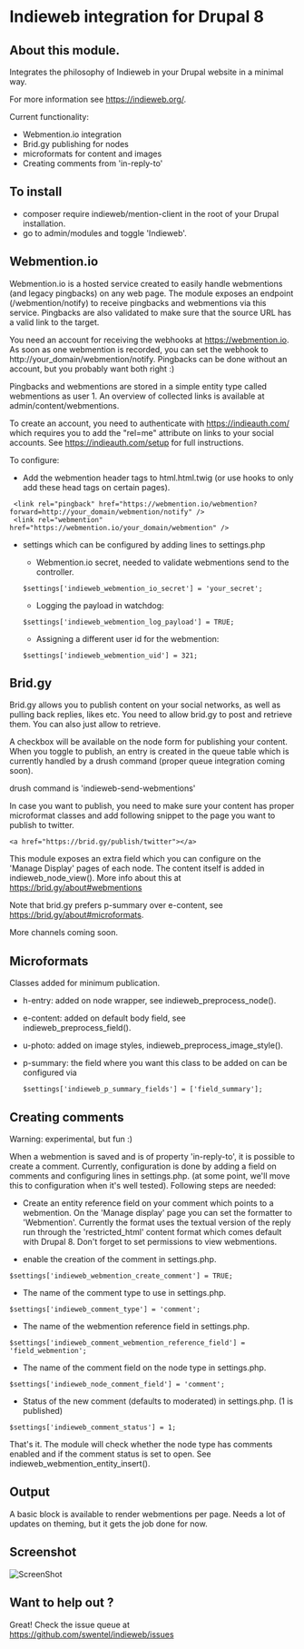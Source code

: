 # Indieweb integration for Drupal 8

## About this module.

Integrates the philosophy of Indieweb in your Drupal website in a minimal way.

For more information see https://indieweb.org/.

Current functionality:

- Webmention.io integration
- Brid.gy publishing for nodes
- microformats for content and images
- Creating comments from 'in-reply-to'

## To install

- composer require indieweb/mention-client in the root of your Drupal installation.
- go to admin/modules and toggle 'Indieweb'.

## Webmention.io

Webmention.io is a hosted service created to easily handle webmentions (and legacy pingbacks) on any web page. The
module exposes an endpoint (/webmention/notify) to receive pingbacks and webmentions via this service. Pingbacks are
also validated to make sure that the source URL has a valid link to the target.

You need an account for receiving the webhooks at https://webmention.io. As soon as one webmention is recorded, you can
set the webhook to http://your_domain/webmention/notify. Pingbacks can be done without an account, but you probably want
both right :)

Pingbacks and webmentions are stored in a simple entity type called webmentions as user 1. An overview of collected
links is available at admin/content/webmentions.

To create an account, you need to authenticate with https://indieauth.com/ which requires you to add the "rel=me"
attribute on links to your social accounts. See https://indieauth.com/setup for full instructions.

To configure:

- Add the webmention header tags to html.html.twig (or use hooks to only add these head tags on certain pages).

 ```
  <link rel="pingback" href="https://webmention.io/webmention?forward=http://your_domain/webmention/notify" />
  <link rel="webmention" href="https://webmention.io/your_domain/webmention" />
  ```

- settings which can be configured by adding lines to settings.php

  - Webmention.io secret, needed to validate webmentions send to the controller.

  ```
  $settings['indieweb_webmention_io_secret'] = 'your_secret';
  ```

  - Logging the payload in watchdog:

  ```
  $settings['indieweb_webmention_log_payload'] = TRUE;
  ```

  - Assigning a different user id for the webmention:

  ```
  $settings['indieweb_webmention_uid'] = 321;
  ```

## Brid.gy

Brid.gy allows you to publish content on your social networks, as well as pulling back replies, likes etc. You need to
allow brid.gy to post and retrieve them. You can also just allow to retrieve.

A checkbox will be available on the node form for publishing your content. When you toggle to publish, an entry is
created in the queue table which is currently handled by a drush command (proper queue integration coming soon).

drush command is 'indieweb-send-webmentions'

In case you want to publish, you need to make sure your content has proper microformat classes and add following snippet
to the page you want to publish to twitter.

  ```
  <a href="https://brid.gy/publish/twitter"></a>
  ```

This module exposes an extra field which you can configure on the 'Manage Display' pages of each node. The content
itself is added in indieweb_node_view(). More info about this at https://brid.gy/about#webmentions

Note that brid.gy prefers p-summary over e-content, see https://brid.gy/about#microformats.

More channels coming soon.

## Microformats

Classes added for minimum publication.

- h-entry: added on node wrapper, see indieweb_preprocess_node().
- e-content: added on default body field, see indieweb_preprocess_field().
- u-photo: added on image styles, indieweb_preprocess_image_style().
- p-summary: the field where you want this class to be added on can be configured via

  ```
  $settings['indieweb_p_summary_fields'] = ['field_summary'];
  ```

## Creating comments

Warning: experimental, but fun :)

When a webmention is saved and is of property 'in-reply-to', it is possible to create a comment. Currently,
configuration is done by adding a field on comments and configuring lines in settings.php. (at some point, we'll move
this to configuration when it's well tested). Following steps are needed:

  - Create an entity reference field on your comment which points to a webmention. On the 'Manage display' page you can
  set the formatter to 'Webmention'. Currently the format uses the textual version of the reply run through the
  'restricted_html' content format which comes default with Drupal 8. Don't forget to set permissions to view
  webmentions.

  - enable the creation of the comment in settings.php.

  ```
  $settings['indieweb_webmention_create_comment'] = TRUE;
  ```

  - The name of the comment type to use in settings.php.

  ```
  $settings['indieweb_comment_type'] = 'comment';
  ```

  - The name of the webmention reference field in settings.php.

  ```
  $settings['indieweb_comment_webmention_reference_field'] = 'field_webmention';
  ```

  - The name of the comment field on the node type in settings.php.

  ```
  $settings['indieweb_node_comment_field'] = 'comment';
  ```

  - Status of the new comment (defaults to moderated) in settings.php. (1 is published)

  ```
  $settings['indieweb_comment_status'] = 1;
  ```

That's it. The module will check whether the node type has comments enabled and if the comment status is set to open.
See indieweb_webmention_entity_insert().

## Output

A basic block is available to render webmentions per page.
Needs a lot of updates on theming, but it gets the job done for now.

## Screenshot

![ScreenShot](https://realize.be/sites/default/files/2018-03/webmention-basic.png)

## Want to help out ?

Great! Check the issue queue at https://github.com/swentel/indieweb/issues
